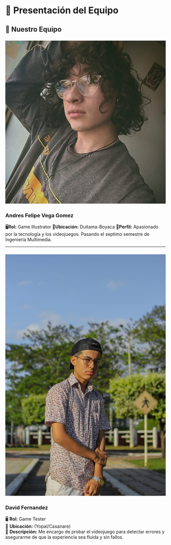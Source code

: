 # 🏢 Presentación del Equipo

## 🌟 Nuestro Equipo

### ![Foto de Andres](Fotos/unadfotovega.jpg)
### Andres Felipe Vega Gomez
🖥**Rol:** Game Illustrator 
📍**Ubicación:** Duitama-Boyaca 
📌**Perfil:** Apasionado por la tecnología y los videojuegos. Pasando el septimo semestre de Ingenieria Multimedia.

---
### ![Foto de David](Fotos/unadfotodavid.jpg)
### David Fernandez  
🖥 **Rol:** Game Tester  
📍 **Ubicación:** (Yopal/Casanare)  
📌 **Descripción:** Me encargo de probar el videojuego para detectar errores y asegurarme de que la experiencia sea fluida y sin fallos.  

